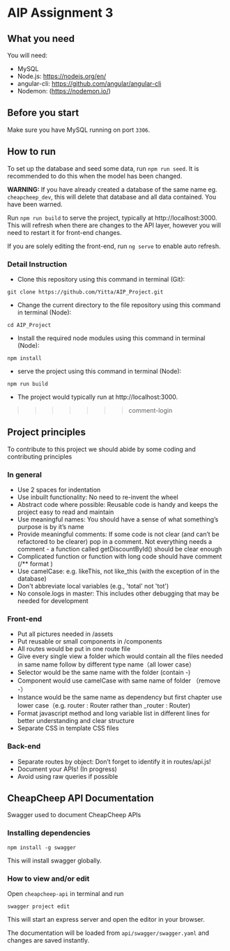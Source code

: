 # AIP Assignment 3

## What you need

You will need:
- MySQL
- Node.js: https://nodejs.org/en/
- angular-cli: https://github.com/angular/angular-cli
- Nodemon: (https://nodemon.io/)

## Before you start

Make sure you have MySQL running on port `3306`.

## How to run

To set up the database and seed some data, run `npm run seed`. It is recommended to do this when the model has been changed.

 **WARNING:** If you have already created a database of the same name eg. `cheapcheep_dev`, this will delete that database and all data contained. You have been warned.

Run  `npm run build` to serve the project, typically at http://localhost:3000. This will refresh when there are changes to the API layer, however you will need to restart it for front-end changes.

If you are solely editing the front-end, run `ng serve` to enable auto refresh.

### Detail Instruction
- Clone this repository using this command in terminal (Git):

`git clone https://github.com/Yitta/AIP_Project.git`
- Change the current directory to the file repository using this command in terminal (Node):

`cd AIP_Project`
- Install the required node modules using this command in terminal (Node):

`npm install`
-  serve the project using this command in terminal (Node):

`npm run build` 
- The project would typically run at http://localhost:3000.
>>>>>>> comment-login

## Project principles

To contribute to this project we should abide by some coding and contributing principles

### In general

- Use 2 spaces for indentation
- Use inbuilt functionality: No need to re-invent the wheel
- Abstract code where possible: Reusable code is handy and keeps the project easy to read and maintain
- Use meaningful names: You should have a sense of what something’s purpose is by it’s name
- Provide meaningful comments: If some code is not clear (and can’t be refactored to be clearer) pop in a comment. Not everything needs a comment - a function called getDiscountById() should be clear enough
- Complicated function or function with long code should have comment (/** format )
- Use camelCase: e.g. likeThis, not like_this (with the exception of in the database)
- Don't abbreviate local variables (e.g., 'total' not 'tot')
- No console.logs in master: This includes other debugging that may be needed for development

### Front-end
- Put all pictures needed in /assets
- Put reusable or small components in /components
- All routes would be put in one route file
- Give every single view a folder which would contain all the files needed in same name follow by different type name（all lower case）
- Selector would be the same name with the folder (contain -)
- Component would use camelCase with same name of folder （remove -）
- Instance would be the same name as dependency but first chapter use lower case（e.g. router : Router rather than _router : Router)
- Format javascript method and long variable list in different lines for better understanding and clear structure
- Separate CSS in template CSS files 

### Back-end
- Separate routes by object: Don’t forget to identify it in routes/api.js!
- Document your APIs! (In progress)
- Avoid using raw queries if possible

## CheapCheep API Documentation

Swagger used to document CheapCheep APIs

### Installing dependencies

  `npm install -g swagger`

This will install swagger globally.

### How to view and/or edit

  Open `cheapcheep-api` in terminal and run

  `swagger project edit`

This will start an express server and open the editor in your browser.

The documentation will be loaded from `api/swagger/swagger.yaml` and changes are saved instantly.
